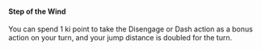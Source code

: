 #### Step of the Wind

You can spend 1 ki point to take the Disengage or Dash action as a bonus action on your turn, and your jump distance is doubled for the turn.